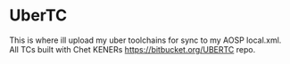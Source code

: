 # UberTC
This is where ill upload my uber toolchains for sync to my AOSP local.xml. All TCs built with Chet KENERs https://bitbucket.org/UBERTC repo.
